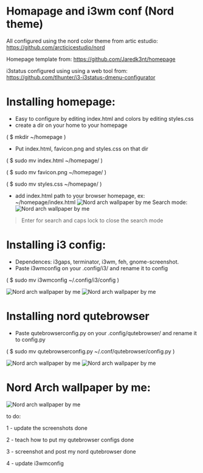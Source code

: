 # Homapage and i3wm conf (Nord theme)

All configured using the nord color theme from artic estudio: https://github.com/arcticicestudio/nord

Homepage template from: https://github.com/Jaredk3nt/homepage

i3status configured using using a web tool from: https://github.com/tlhunter/i3-i3status-dmenu-configurator





# Installing homepage:

* Easy to configure by editing index.html and colors by editing styles.css
* create a dir on your home to your homepage

( $ mkdir ~/homepage )

* Put index.html, favicon.png and styles.css on that dir

( $ sudo mv index.html ~/homepage/ )

( $ sudo mv favicon.png ~/homepage/ )

( $ sudo mv styles.css ~/homepage/ )

* add index.html path to your browser homepage, ex: ~/homepage/index.html
![Nord arch wallpaper by me](https://raw.githubusercontent.com/clans1/homapageandi3wmconf/master/homepagepreview.png)
 Search mode:
![Nord arch wallpaper by me](https://raw.githubusercontent.com/clans1/homapageandi3wmconf/master/homepagesearchpreview.png)
> Enter for search and caps lock to close the search mode

# Installing i3 config:
 
* Dependences: i3gaps, terminator, i3wm, feh, gnome-screenshot.
* Paste i3wmconfig on your .config/i3/ and rename it to config 

( $ sudo mv i3wmconfig ~/.config/i3/config )

![Nord arch wallpaper by me](https://raw.githubusercontent.com/clans1/homapageandi3wmconf/master/i3configpreview.png)
![Nord arch wallpaper by me](https://raw.githubusercontent.com/clans1/homapageandi3wmconf/master/i3configpreview2.png)

# Installing nord qutebrowser

* Paste qutebrowserconfig.py on your .config/qutebrowser/ and rename it to config.py 

( $ sudo mv qutebrowserconfig.py ~/.conf/qutebrowser/config.py )

![Nord arch wallpaper by me](https://raw.githubusercontent.com/clans1/homapageandi3wmconf/master/nordqutebrowser.png)
![Nord arch wallpaper by me](https://raw.githubusercontent.com/clans1/homapageandi3wmconf/master/nordqutebrowser1.png)

# Nord Arch wallpaper by me:
![Nord arch wallpaper by me](https://raw.githubusercontent.com/clans1/homapageandi3wmconf/master/i-run-arch-btw-wallpaper.png)




to do:

1 - update the screenshots done

2 - teach how to put my qutebrowser configs done

3 - screenshot and post my nord qutebrowser done

4 - update i3wmconfig
